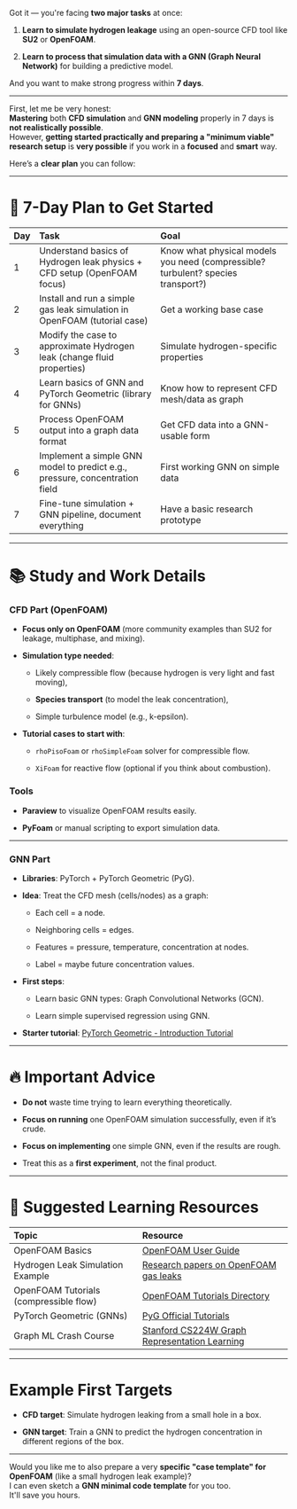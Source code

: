 Got it — you're facing **two major tasks** at once:

1. **Learn to simulate hydrogen leakage** using an open-source CFD tool like **SU2** or **OpenFOAM**.
    
2. **Learn to process that simulation data with a GNN (Graph Neural Network)** for building a predictive model.
    

And you want to make strong progress within **7 days**.

---

First, let me be very honest:  
**Mastering** both **CFD simulation** and **GNN modeling** properly in 7 days is **not realistically possible**.  
However, **getting started practically and preparing a "minimum viable" research setup** is **very possible** if you work in a **focused** and **smart** way.

Here’s a **clear plan** you can follow:

---

# 📅 7-Day Plan to Get Started

| Day | Task                                                                        | Goal                                                                             |
| :-- | :-------------------------------------------------------------------------- | :------------------------------------------------------------------------------- |
| 1   | Understand basics of Hydrogen leak physics + CFD setup (OpenFOAM focus)     | Know what physical models you need (compressible? turbulent? species transport?) |
| 2   | Install and run a simple gas leak simulation in OpenFOAM (tutorial case)    | Get a working base case                                                          |
| 3   | Modify the case to approximate Hydrogen leak (change fluid properties)      | Simulate hydrogen-specific properties                                            |
| 4   | Learn basics of GNN and PyTorch Geometric (library for GNNs)                | Know how to represent CFD mesh/data as graph                                     |
| 5   | Process OpenFOAM output into a graph data format                            | Get CFD data into a GNN-usable form                                              |
| 6   | Implement a simple GNN model to predict e.g., pressure, concentration field | First working GNN on simple data                                                 |
| 7   | Fine-tune simulation + GNN pipeline, document everything                    | Have a basic research prototype                                                  |

---

# 📚 Study and Work Details

### CFD Part (OpenFOAM)

- **Focus only on OpenFOAM** (more community examples than SU2 for leakage, multiphase, and mixing).
    
- **Simulation type needed**:
    
    - Likely compressible flow (because hydrogen is very light and fast moving),
        
    - **Species transport** (to model the leak concentration),
        
    - Simple turbulence model (e.g., k-epsilon).
        
- **Tutorial cases to start with**:
    
    - `rhoPisoFoam` or `rhoSimpleFoam` solver for compressible flow.
        
    - `XiFoam` for reactive flow (optional if you think about combustion).
        

### Tools

- **Paraview** to visualize OpenFOAM results easily.
    
- **PyFoam** or manual scripting to export simulation data.
    

---

### GNN Part

- **Libraries**: PyTorch + PyTorch Geometric (PyG).
    
- **Idea**: Treat the CFD mesh (cells/nodes) as a graph:
    
    - Each cell = a node.
        
    - Neighboring cells = edges.
        
    - Features = pressure, temperature, concentration at nodes.
        
    - Label = maybe future concentration values.
        
- **First steps**:
    
    - Learn basic GNN types: Graph Convolutional Networks (GCN).
        
    - Learn simple supervised regression using GNN.
        
- **Starter tutorial**: [PyTorch Geometric - Introduction Tutorial](https://pytorch-geometric.readthedocs.io/en/latest/notes/introduction.html)
    

---

# 🔥 Important Advice

- **Do not** waste time trying to learn everything theoretically.
    
- **Focus on running** one OpenFOAM simulation successfully, even if it’s crude.
    
- **Focus on implementing** one simple GNN, even if the results are rough.
    
- Treat this as a **first experiment**, not the final product.
    

---

# 🚀 Suggested Learning Resources

|Topic|Resource|
|:--|:--|
|OpenFOAM Basics|[OpenFOAM User Guide](https://www.openfoam.com/documentation/user-guide/)|
|Hydrogen Leak Simulation Example|[Research papers on OpenFOAM gas leaks](https://www.sciencedirect.com/science/article/abs/pii/S092575351400056X)|
|OpenFOAM Tutorials (compressible flow)|[OpenFOAM Tutorials Directory](https://cfd.direct/openfoam/user-guide/tutorials/)|
|PyTorch Geometric (GNNs)|[PyG Official Tutorials](https://pytorch-geometric.readthedocs.io/en/latest/notes/introduction.html)|
|Graph ML Crash Course|[Stanford CS224W Graph Representation Learning](http://web.stanford.edu/class/cs224w/)|

---

# Example First Targets

- **CFD target**: Simulate hydrogen leaking from a small hole in a box.
    
- **GNN target**: Train a GNN to predict the hydrogen concentration in different regions of the box.
    

---

Would you like me to also prepare a very **specific "case template" for OpenFOAM** (like a small hydrogen leak example)?  
I can even sketch a **GNN minimal code template** for you too.  
It'll save you hours.
